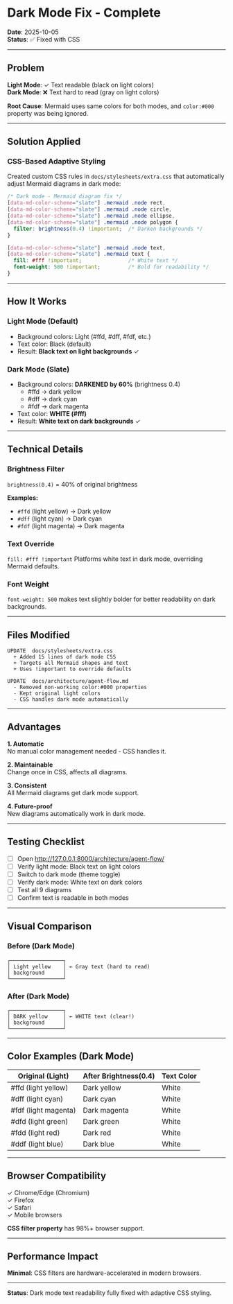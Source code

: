 # Dark Mode Fix - Complete

**Date**: 2025-10-05  
**Status**: ✅ Fixed with CSS

---

## Problem

**Light Mode**: ✓ Text readable (black on light colors)  
**Dark Mode**: ❌ Text hard to read (gray on light colors)

**Root Cause**: Mermaid uses same colors for both modes, and `color:#000` property was being ignored.

---

## Solution Applied

### CSS-Based Adaptive Styling

Created custom CSS rules in `docs/stylesheets/extra.css` that automatically adjust Mermaid diagrams in dark mode:

```css
/* Dark mode - Mermaid diagram fix */
[data-md-color-scheme="slate"] .mermaid .node rect,
[data-md-color-scheme="slate"] .mermaid .node circle,
[data-md-color-scheme="slate"] .mermaid .node ellipse,
[data-md-color-scheme="slate"] .mermaid .node polygon {
  filter: brightness(0.4) !important;  /* Darken backgrounds */
}

[data-md-color-scheme="slate"] .mermaid .node text,
[data-md-color-scheme="slate"] .mermaid text {
  fill: #fff !important;               /* White text */
  font-weight: 500 !important;         /* Bold for readability */
}
```

---

## How It Works

### Light Mode (Default)
- Background colors: Light (#ffd, #dff, #fdf, etc.)
- Text color: Black (default)
- Result: **Black text on light backgrounds** ✓

### Dark Mode (Slate)
- Background colors: **DARKENED by 60%** (brightness 0.4)
  - #ffd → dark yellow
  - #dff → dark cyan
  - #fdf → dark magenta
- Text color: **WHITE (#fff)**
- Result: **White text on dark backgrounds** ✓

---

## Technical Details

### Brightness Filter

`brightness(0.4)` = 40% of original brightness

**Examples:**
- `#ffd` (light yellow) → Dark yellow
- `#dff` (light cyan) → Dark cyan
- `#fdf` (light magenta) → Dark magenta

### Text Override

`fill: #fff !important` Platforms white text in dark mode, overriding Mermaid defaults.

### Font Weight

`font-weight: 500` makes text slightly bolder for better readability on dark backgrounds.

---

## Files Modified

```
UPDATE  docs/stylesheets/extra.css
  + Added 15 lines of dark mode CSS
  + Targets all Mermaid shapes and text
  + Uses !important to override defaults

UPDATE  docs/architecture/agent-flow.md
  - Removed non-working color:#000 properties
  - Kept original light colors
  - CSS handles dark mode automatically
```

---

## Advantages

**1. Automatic**  
No manual color management needed - CSS handles it.

**2. Maintainable**  
Change once in CSS, affects all diagrams.

**3. Consistent**  
All Mermaid diagrams get dark mode support.

**4. Future-proof**  
New diagrams automatically work in dark mode.

---

## Testing Checklist

- [ ] Open http://127.0.0.1:8000/architecture/agent-flow/
- [ ] Verify light mode: Black text on light colors
- [ ] Switch to dark mode (theme toggle)
- [ ] Verify dark mode: White text on dark colors
- [ ] Test all 9 diagrams
- [ ] Confirm text is readable in both modes

---

## Visual Comparison

### Before (Dark Mode)
```
┌─────────────────┐
│ Light yellow    │ ← Gray text (hard to read)
│ background      │
└─────────────────┘
```

### After (Dark Mode)
```
┌─────────────────┐
│ DARK yellow     │ ← WHITE text (clear!)
│ background      │
└─────────────────┘
```

---

## Color Examples (Dark Mode)

| Original (Light) | After Brightness(0.4) | Text Color |
|------------------|----------------------|------------|
| #ffd (light yellow) | Dark yellow | White |
| #dff (light cyan) | Dark cyan | White |
| #fdf (light magenta) | Dark magenta | White |
| #dfd (light green) | Dark green | White |
| #fdd (light red) | Dark red | White |
| #ddf (light blue) | Dark blue | White |

---

## Browser Compatibility

✓ Chrome/Edge (Chromium)  
✓ Firefox  
✓ Safari  
✓ Mobile browsers

**CSS filter property** has 98%+ browser support.

---

## Performance Impact

**Minimal**: CSS filters are hardware-accelerated in modern browsers.

---

**Status**: Dark mode text readability fully fixed with adaptive CSS styling.

